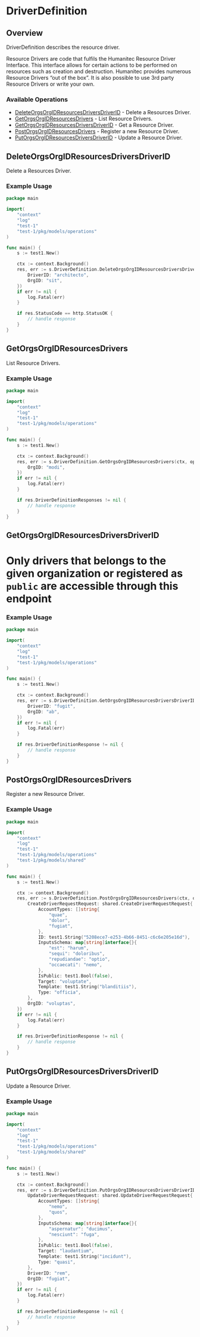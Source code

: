 # DriverDefinition

## Overview

DriverDefinition describes the resource driver.

Resource Drivers are code that fulfils the Humanitec Resource Driver Interface. This interface allows for certain actions to be performed on resources such as creation and destruction. Humanitec provides numerous Resource Drivers “out of the box”. It is also possible to use 3rd party Resource Drivers or write your own.
<SchemaDefinition schemaRef="#/components/schemas/DriverDefinitionRequest" />


### Available Operations

* [DeleteOrgsOrgIDResourcesDriversDriverID](#deleteorgsorgidresourcesdriversdriverid) - Delete a Resources Driver.
* [GetOrgsOrgIDResourcesDrivers](#getorgsorgidresourcesdrivers) - List Resource Drivers.
* [GetOrgsOrgIDResourcesDriversDriverID](#getorgsorgidresourcesdriversdriverid) - Get a Resource Driver.
* [PostOrgsOrgIDResourcesDrivers](#postorgsorgidresourcesdrivers) - Register a new Resource Driver.
* [PutOrgsOrgIDResourcesDriversDriverID](#putorgsorgidresourcesdriversdriverid) - Update a Resource Driver.

## DeleteOrgsOrgIDResourcesDriversDriverID

Delete a Resources Driver.

### Example Usage

```go
package main

import(
	"context"
	"log"
	"test-1"
	"test-1/pkg/models/operations"
)

func main() {
    s := test1.New()

    ctx := context.Background()
    res, err := s.DriverDefinition.DeleteOrgsOrgIDResourcesDriversDriverID(ctx, operations.DeleteOrgsOrgIDResourcesDriversDriverIDRequest{
        DriverID: "architecto",
        OrgID: "sit",
    })
    if err != nil {
        log.Fatal(err)
    }

    if res.StatusCode == http.StatusOK {
        // handle response
    }
}
```

## GetOrgsOrgIDResourcesDrivers

List Resource Drivers.

### Example Usage

```go
package main

import(
	"context"
	"log"
	"test-1"
	"test-1/pkg/models/operations"
)

func main() {
    s := test1.New()

    ctx := context.Background()
    res, err := s.DriverDefinition.GetOrgsOrgIDResourcesDrivers(ctx, operations.GetOrgsOrgIDResourcesDriversRequest{
        OrgID: "modi",
    })
    if err != nil {
        log.Fatal(err)
    }

    if res.DriverDefinitionResponses != nil {
        // handle response
    }
}
```

## GetOrgsOrgIDResourcesDriversDriverID

# Only drivers that belongs to the given organization or registered as `public` are accessible through this endpoint

### Example Usage

```go
package main

import(
	"context"
	"log"
	"test-1"
	"test-1/pkg/models/operations"
)

func main() {
    s := test1.New()

    ctx := context.Background()
    res, err := s.DriverDefinition.GetOrgsOrgIDResourcesDriversDriverID(ctx, operations.GetOrgsOrgIDResourcesDriversDriverIDRequest{
        DriverID: "fugit",
        OrgID: "ab",
    })
    if err != nil {
        log.Fatal(err)
    }

    if res.DriverDefinitionResponse != nil {
        // handle response
    }
}
```

## PostOrgsOrgIDResourcesDrivers

Register a new Resource Driver.

### Example Usage

```go
package main

import(
	"context"
	"log"
	"test-1"
	"test-1/pkg/models/operations"
	"test-1/pkg/models/shared"
)

func main() {
    s := test1.New()

    ctx := context.Background()
    res, err := s.DriverDefinition.PostOrgsOrgIDResourcesDrivers(ctx, operations.PostOrgsOrgIDResourcesDriversRequest{
        CreateDriverRequestRequest: shared.CreateDriverRequestRequest{
            AccountTypes: []string{
                "quae",
                "dolor",
                "fugiat",
            },
            ID: test1.String("5208ece7-e253-4b66-8451-c6c6e205e16d"),
            InputsSchema: map[string]interface{}{
                "est": "harum",
                "sequi": "doloribus",
                "repudiandae": "optio",
                "occaecati": "nemo",
            },
            IsPublic: test1.Bool(false),
            Target: "voluptate",
            Template: test1.String("blanditiis"),
            Type: "officia",
        },
        OrgID: "voluptas",
    })
    if err != nil {
        log.Fatal(err)
    }

    if res.DriverDefinitionResponse != nil {
        // handle response
    }
}
```

## PutOrgsOrgIDResourcesDriversDriverID

Update a Resource Driver.

### Example Usage

```go
package main

import(
	"context"
	"log"
	"test-1"
	"test-1/pkg/models/operations"
	"test-1/pkg/models/shared"
)

func main() {
    s := test1.New()

    ctx := context.Background()
    res, err := s.DriverDefinition.PutOrgsOrgIDResourcesDriversDriverID(ctx, operations.PutOrgsOrgIDResourcesDriversDriverIDRequest{
        UpdateDriverRequestRequest: shared.UpdateDriverRequestRequest{
            AccountTypes: []string{
                "nemo",
                "quos",
            },
            InputsSchema: map[string]interface{}{
                "aspernatur": "ducimus",
                "nesciunt": "fuga",
            },
            IsPublic: test1.Bool(false),
            Target: "laudantium",
            Template: test1.String("incidunt"),
            Type: "quasi",
        },
        DriverID: "rem",
        OrgID: "fugiat",
    })
    if err != nil {
        log.Fatal(err)
    }

    if res.DriverDefinitionResponse != nil {
        // handle response
    }
}
```
